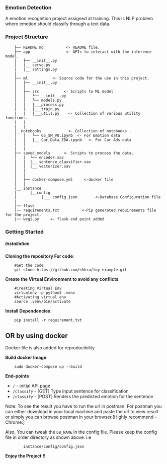 ### Emotion Detection 
A emotion recognition project assigned at training. This is NLP problem where emotion should classify through a text data. 

### Project Structure

	
		├── README.md          <- README file.
		├── app                <- APIs to interact with the inference model.
		│   ├── __init__.py
		│   |__ serve.py
		|   |__ settings.py
		|              
		├── ml		     <- Source code for the use in this project.
		│   ├── __init__.py
		│   │
		│   ├── src	          <- Scripts to ML model
		│   │   └── __init__.py	 
		│   │   └── models.py
		|   |   |___process.py
		|   |   |___train.py
		|   |   |___utils.py	<- Collection of various utility functions.
		|   |
		|   |
		│__notebooks      		<- Collection of notebooks .
		│   │   └── 05_SM_V0.ipynb	<- For Emotion data
		|   |   |__ Car_Data_EDA.ipynb	 <- For Car Ads data
		│   │
		|   |
		├── saved_models      <- Scripts to process the data.
		│   |  └── encoder.sav
		|   |  |__ sentence_classifier.sav
		│   │  |__ vectorizer.sav
		│   |
		|   |
		│   ├── docker-compose.yml     <-docker file   
		|   |   
		|__ instance
		|      |__config
		|           |___ config.json        <-Database Configuration file
		|      
		│── flask      
		│── requirements.txt          <-Pip generated requirements file for the project.
		│── wsgi.py     <- flask end point added

### Getting Started

##### Installation

**Cloning the repository For code**:

		#Get the code 		
		git clone https://github.com/shhra/toy-example.git

**Create the Virtual Environment to avoid any conflicts**:

		#Creating Virtual Env
		virtualenv -p python3 .venv
		#Activating virtual env
		source .venv/bin/activate

**Install Dependencies**:

		pip install -r requirement.txt 

## OR by using docker
Docker file is also added for reproducibility

**Build docker Image**:

		sudo docker-compose up --build

**End-points**

 * `/` - initial API page
 * `/classify` - [GET] Type input sentence for classification
* `/classify` - [POST] Renders the predicted emotion for the sentence


Note: To see the result you have to run the url in postman. For postman you can either download in your local machine and paste the url to view result or simply you can browse postman in your browser.[Highly recommend -Chrome:] 

Also, You can tweak the `DB_NAME` in  the config file. Please keep the config file in order directory as shown above. i.e 
			
			instance/config/config.json
			
**Enjoy the Project !!**


